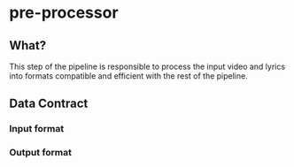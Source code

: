 # pre-processor

## What?

This step of the pipeline is responsible to process the input
video and lyrics into formats compatible and efficient
with the rest of the pipeline.

## Data Contract

### Input format



### Output format